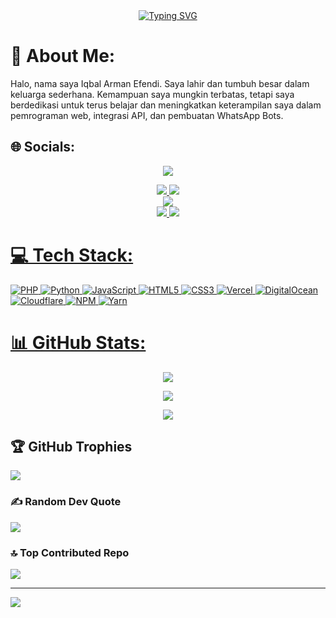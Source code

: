 <div align="center">
<a href="https://youtube.com/c/IQBALRMDIOFC">
    <img
        src="https://readme-typing-svg.herokuapp.com?font=ShadowsIntoLightsize=50&duration=5500&color=f70787&background=FF673200&center=true&vCenter=true&lines=Hello,+I+am+IQBALRMDI;Welcome+to+my+GitHub+😊"
            alt="Typing SVG"
        />
    </a>
</p>
</div>

# 💫 About Me:
Halo, nama saya Iqbal Arman Efendi. Saya lahir dan tumbuh besar dalam keluarga sederhana. Kemampuan saya mungkin terbatas, tetapi saya berdedikasi untuk terus belajar dan meningkatkan keterampilan saya dalam pemrograman web, integrasi API, dan pembuatan WhatsApp Bots.

## 🌐 Socials:
<p align="center"><img src="https://count.getloli.com/@IQBALRMDIOFC?name=IQBALRMDIOFC&theme=gelbooru&padding=7&offset=0&align=center&scale=1&pixelated=1&darkmode=0"></p>
<p align="center">
<a href="https://instagram.com/iqbalrmdiofficial"><img src="https://img.shields.io/badge/Instagram-E4405F?style=for-the-badge&logo=instagram&logoColor=white">
<a href="https://wa.me/6289514307144"><img src="https://img.shields.io/badge/WhatsApp-25D366?style=for-the-badge&logo=whatsapp&logoColor=white"><br>
<a href="https://youtube.com/@iqbalrmdiofficial"><img src="https://img.shields.io/badge/YouTube-IQBALRMDI -ff0000?style=for-the-badge&logo=youtube&logoColor=ff0000&link=https://youtube.com/@iqbalrmdiofficial"><br>
<a href="https://x.com/IQBALRMDI_OFC"><img src="https://img.shields.io/twitter/url?url=https%3A%2F%2Fx.com%2FIQBALRMDI_OFC&style=social">
<a href="https://youtube.com/@UCpkdvPDRB5Cg_4CSrKLAb6w"><img src="https://img.shields.io/youtube/channel/subscribers/UCpkdvPDRB5Cg_4CSrKLAb6w?style=social">
</p>

# 💻 Tech Stack:
![PHP](https://img.shields.io/badge/php-%23777BB4.svg?style=for-the-badge&logo=php&logoColor=white) ![Python](https://img.shields.io/badge/python-3670A0?style=for-the-badge&logo=python&logoColor=ffdd54) ![JavaScript](https://img.shields.io/badge/javascript-%23323330.svg?style=for-the-badge&logo=javascript&logoColor=%23F7DF1E) ![HTML5](https://img.shields.io/badge/html5-%23E34F26.svg?style=for-the-badge&logo=html5&logoColor=white) ![CSS3](https://img.shields.io/badge/css3-%231572B6.svg?style=for-the-badge&logo=css3&logoColor=white) ![Vercel](https://img.shields.io/badge/vercel-%23000000.svg?style=for-the-badge&logo=vercel&logoColor=white) ![DigitalOcean](https://img.shields.io/badge/DigitalOcean-%230167ff.svg?style=for-the-badge&logo=digitalOcean&logoColor=white) ![Cloudflare](https://img.shields.io/badge/Cloudflare-F38020?style=for-the-badge&logo=Cloudflare&logoColor=white) ![NPM](https://img.shields.io/badge/NPM-%23CB3837.svg?style=for-the-badge&logo=npm&logoColor=white) ![Yarn](https://img.shields.io/badge/yarn-%232C8EBB.svg?style=for-the-badge&logo=yarn&logoColor=white)

# 📊 GitHub Stats:
<p align="center"><a href="https://github.com/IQBALRMDIOFC"><img src="https://github-readme-stats.vercel.app/api?username=IQBALRMDIOFC&show_icons=true&theme=chartreuse-dark"></a></p>
<p align="center"><a href="https://github.com/IQBALRMDIOFC"><img src="https://streak-stats.demolab.com/?user=nasedev&theme=chartreuse-dark"></a></p>
<p align="center"><a href="https://github.com/IQBALRMDIOFC"><img src="https://github-readme-stats.vercel.app/api/top-langs/?username=IQBALRMDIOFC&theme=chartreuse-dark&layout=compact"></a></p> 


## 🏆 GitHub Trophies
![](https://github-profile-trophy.vercel.app/?username=IQBALRMDIOFC&theme=radical&no-frame=false&no-bg=true&margin-w=4)

### ✍️ Random Dev Quote
![](https://quotes-github-readme.vercel.app/api?type=horizontal&theme=radical)

### 🔝 Top Contributed Repo
![](https://github-contributor-stats.vercel.app/api?username=IQBALRMDIOFC&limit=5&theme=dark&combine_all_yearly_contributions=true)

---
[![](https://visitcount.itsvg.in/api?id=IQBALRMDIOFC&icon=10&color=0)](https://visitcount.itsvg.in)

